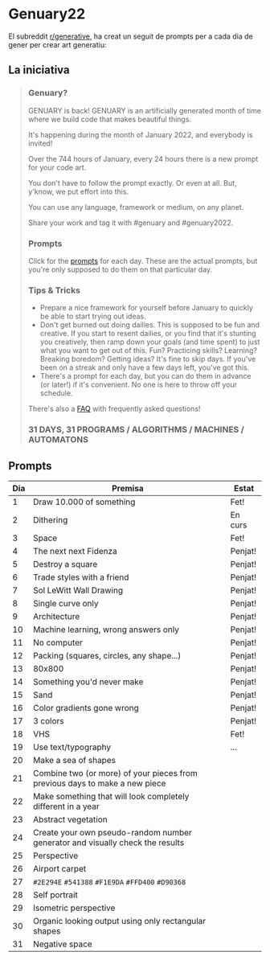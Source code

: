 # Genuary22

El subreddit [r/generative](https://www.reddit.com/r/generative), ha creat un seguit de prompts per a cada dia de gener per crear art generatiu:

## La iniciativa

> ### Genuary?
> 
> GENUARY is back! GENUARY is an artificially generated month of time where we build code that makes beautiful things.
> 
> It's happening during the month of January 2022, and everybody is invited!
> 
> Over the 744 hours of January, every 24 hours there is a new prompt for your code art.
> 
> You don't have to follow the prompt exactly. Or even at all. But, y'know, we put effort into this.
> 
> You can use any language, framework or medium, on any planet.
> 
> Share your work and tag it with #genuary and #genuary2022.
> 
> ### Prompts
> 
> Click for the [prompts](https://genuary.art/prompts#jan4) for each day. These are the actual prompts, but you're only supposed to do them on that particular day.
> 
> ### Tips & Tricks
> 
> * Prepare a nice framework for yourself before January to quickly be able to start trying out ideas.
> * Don't get burned out doing dailies. This is supposed to be fun and creative. If you start to resent dailies, or you find that it's stunting you creatively, then ramp down your goals (and time spent) to just what you want to get out of this. Fun? Practicing skills? Learning? Breaking boredom? Getting ideas? It's fine to skip days. If you've been on a streak and only have a few days left, you've got this.
> * There's a prompt for each day, but you can do them in advance (or later!) if it's convenient. No one is here to throw off your schedule.
> 
> There's also a [FAQ](https://genuary.art/faq) with frequently asked questions!
> 
> ### 31 DAYS, 31 PROGRAMS / ALGORITHMS / MACHINES / AUTOMATONS

## Prompts

| Dia |                                    Premisa                                    |  Estat  |
|-----|-------------------------------------------------------------------------------|---------|
|   1 | Draw 10.000 of something                                                      | Fet!    |
|   2 | Dithering                                                                     | En curs |
|   3 | Space                                                                         | Fet!    |
|   4 | The next next Fidenza                                                         | Penjat! |
|   5 | Destroy a square                                                              | Penjat! |
|   6 | Trade styles with a friend                                                    | Penjat! |
|   7 | Sol LeWitt Wall Drawing                                                       | Penjat! |
|   8 | Single curve only                                                             | Penjat! |
|   9 | Architecture                                                                  | Penjat! |
|  10 | Machine learning, wrong answers only                                          | Penjat! |
|  11 | No computer                                                                   | Penjat! |
|  12 | Packing (squares, circles, any shape...)                                      | Penjat! |
|  13 | 80x800                                                                        | Penjat! |
|  14 | Something you'd never make                                                    | Penjat! |
|  15 | Sand                                                                          | Penjat! |
|  16 | Color gradients gone wrong                                                    | Penjat! |
|  17 | 3 colors                                                                      | Penjat! |
|  18 | VHS                                                                           | Fet!    |
|  19 | Use text/typography                                                           | ...     |
|  20 | Make a sea of shapes                                                          |         |
|  21 | Combine two (or more) of your pieces from previous days to make a new piece   |         |
|  22 | Make something that will look completely different in a year                  |         |
|  23 | Abstract vegetation                                                           |         |
|  24 | Create your own pseudo-random number generator and visually check the results |         |
|  25 | Perspective                                                                   |         |
|  26 | Airport carpet                                                                |         |
|  27 | `#2E294E` `#541388` `#F1E9DA` `#FFD400` `#D90368`                             |         |
|  28 | Self portrait                                                                 |         |
|  29 | Isometric perspective                                                         |         |
|  30 | Organic looking output using only rectangular shapes                          |         |
|  31 | Negative space                                                                |         |
